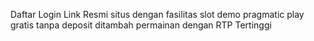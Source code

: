 Daftar Login Link Resmi
situs dengan fasilitas slot demo pragmatic play gratis tanpa deposit ditambah permainan dengan RTP Tertinggi
